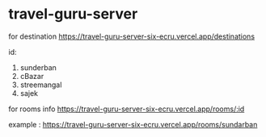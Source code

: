 # travel-guru-server

for destination https://travel-guru-server-six-ecru.vercel.app/destinations

id:
1. sunderban
2. cBazar
3. streemangal
4. sajek

for rooms info https://travel-guru-server-six-ecru.vercel.app/rooms/:id

example : https://travel-guru-server-six-ecru.vercel.app/rooms/sundarban
